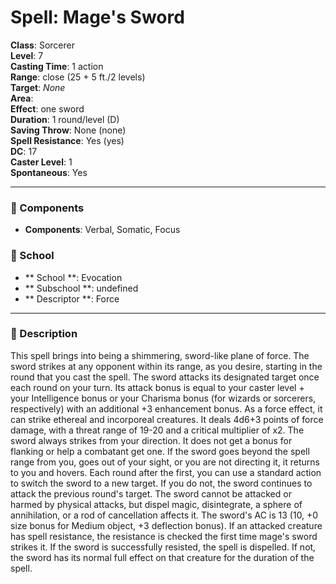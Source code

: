 
# Spell: Mage's Sword
**Class**: Sorcerer  
**Level**: 7  
**Casting Time**: 1 action  
**Range**: close (25 + 5 ft./2 levels)  
**Target**: _None_  
**Area**:   
**Effect**: one sword  
**Duration**: 1 round/level (D)  
**Saving Throw**: None (none)  
**Spell Resistance**: Yes (yes)  
**DC**: 17  
**Caster Level**: 1  
**Spontaneous**: Yes

---

### 🔮 Components
- **Components**: Verbal, Somatic, Focus

### 🏫 School
- ** School **: Evocation
- ** Subschool **: undefined
- ** Descriptor **: Force
---

### 📜 Description
This spell brings into being a shimmering, sword-like plane of force. The sword strikes at any opponent within its range, as you desire, starting in the round that you cast the spell. The sword attacks its designated target once each round on your turn. Its attack bonus is equal to your caster level + your Intelligence bonus or your Charisma bonus (for wizards or sorcerers, respectively) with an additional +3 enhancement bonus. As a force effect, it can strike ethereal and incorporeal creatures. It deals 4d6+3 points of force damage, with a threat range of 19-20 and a critical multiplier of x2. The sword always strikes from your direction. It does not get a bonus for flanking or help a combatant get one. If the sword goes beyond the spell range from you, goes out of your sight, or you are not directing it, it returns to you and hovers. Each round after the first, you can use a standard action to switch the sword to a new target. If you do not, the sword continues to attack the previous round's target. The sword cannot be attacked or harmed by physical attacks, but dispel magic, disintegrate, a sphere of annihilation, or a rod of cancellation affects it. The sword's AC is 13 (10, +0 size bonus for Medium object, +3 deflection bonus). If an attacked creature has spell resistance, the resistance is checked the first time mage's sword strikes it. If the sword is successfully resisted, the spell is dispelled. If not, the sword has its normal full effect on that creature for the duration of the spell.
